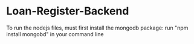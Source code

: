 # Loan-Register-Backend

To run the nodejs files, must first install the mongodb package: run "npm install mongobd" in your command line